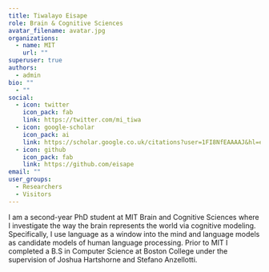 ```yaml
---
title: Tiwalayo Eisape
role: Brain & Cognitive Sciences
avatar_filename: avatar.jpg
organizations:
  - name: MIT
    url: ""
superuser: true
authors:
  - admin
bio: ""
  - ""
social:
  - icon: twitter
    icon_pack: fab
    link: https://twitter.com/mi_tiwa
  - icon: google-scholar
    icon_pack: ai
    link: https://scholar.google.co.uk/citations?user=1FI8NfEAAAAJ&hl=en&oi=ao
  - icon: github
    icon_pack: fab
    link: https://github.com/eisape
email: ""
user_groups:
  - Researchers
  - Visitors
---
```

I am a second-year PhD student at MIT Brain and Cognitive Sciences where I investigate the way the brain represents the world via cognitive modeling. Specifically, I use language as a window into the mind and language models as candidate models of human language processing. Prior to MIT I completed a B.S in  Computer Science at Boston College under the supervision of Joshua Hartshorne and Stefano Anzellotti.
